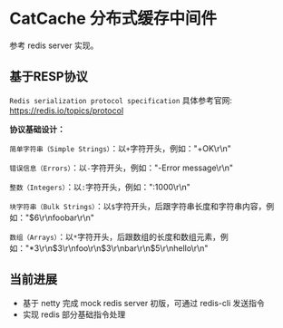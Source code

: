 # CatCache 分布式缓存中间件
参考 redis server 实现。

## 基于RESP协议 
`Redis serialization protocol specification`  具体参考官网: https://redis.io/topics/protocol

**协议基础设计：**

`简单字符串（Simple Strings）`：以`+`字符开头，例如："+OK\r\n"

`错误信息（Errors）`：以`-`字符开头，例如："-Error message\r\n"

`整数（Integers）`：以`:`字符开头，例如：":1000\r\n"

`块字符串（Bulk Strings）`：以`$`字符开头，后跟字符串长度和字符串内容，例如："$6\r\nfoobar\r\n"

`数组（Arrays）`：以`*`字符开头，后跟数组的长度和数组元素，例如："*3\r\n$3\r\nfoo\r\n$3\r\nbar\r\n$5\r\nhello\r\n"

## 当前进展
* 基于 netty 完成 mock redis server 初版，可通过 redis-cli 发送指令
* 实现 redis 部分基础指令处理

